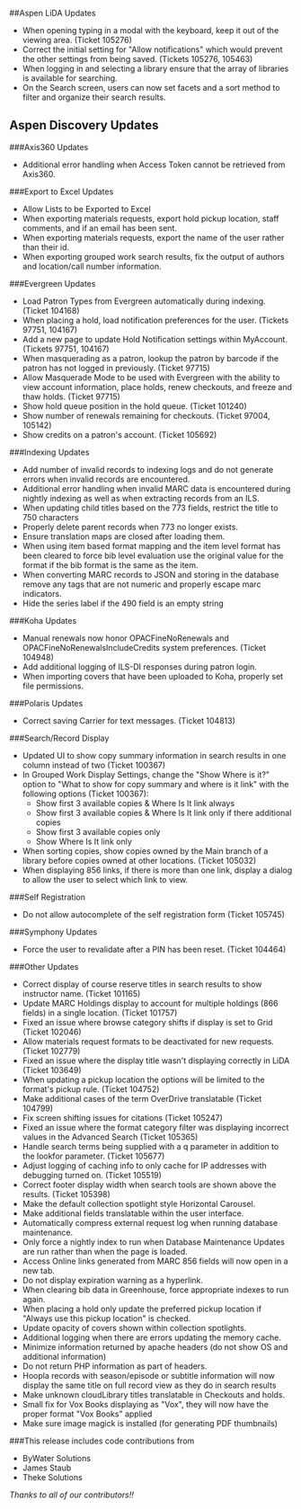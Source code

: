 ##Aspen LiDA Updates
- When opening typing in a modal with the keyboard, keep it out of the viewing area. (Ticket 105276)
- Correct the initial setting for "Allow notifications" which would prevent the other settings from being saved. (Tickets 105276, 105463)
- When logging in and selecting a library ensure that the array of libraries is available for searching.
- On the Search screen, users can now set facets and a sort method to filter and organize their search results.

## Aspen Discovery Updates

###Axis360 Updates
- Additional error handling when Access Token cannot be retrieved from Axis360.

###Export to Excel Updates
- Allow Lists to be Exported to Excel
- When exporting materials requests, export hold pickup location, staff comments, and if an email has been sent. 
- When exporting materials requests, export the name of the user rather than their id. 
- When exporting grouped work search results, fix the output of authors and location/call number information. 

###Evergreen Updates
- Load Patron Types from Evergreen automatically during indexing. (Ticket 104168)
- When placing a hold, load notification preferences for the user. (Tickets 97751, 104167)
- Add a new page to update Hold Notification settings within MyAccount. (Tickets 97751, 104167) 
- When masquerading as a patron, lookup the patron by barcode if the patron has not logged in previously. (Ticket 97715)
- Allow Masquerade Mode to be used with Evergreen with the ability to view account information, place holds, renew checkouts, and freeze and thaw holds. (Ticket 97715)
- Show hold queue position in the hold queue. (Ticket 101240)
- Show number of renewals remaining for checkouts. (Ticket 97004, 105142)
- Show credits on a patron's account. (Ticket 105692)

###Indexing Updates
- Add number of invalid records to indexing logs and do not generate errors when invalid records are encountered.
- Additional error handling when invalid MARC data is encountered during nightly indexing as well as when extracting records from an ILS.
- When updating child titles based on the 773 fields, restrict the title to 750 characters
- Properly delete parent records when 773 no longer exists. 
- Ensure translation maps are closed after loading them.
- When using item based format mapping and the item level format has been cleared to force bib level evaluation use the original value for the format if the bib format is the same as the item.
- When converting MARC records to JSON and storing in the database remove any tags that are not numeric and properly escape marc indicators. 
- Hide the series label if the 490 field is an empty string

###Koha Updates
- Manual renewals now honor OPACFineNoRenewals and OPACFineNoRenewalsIncludeCredits system preferences. (Ticket 104948)
- Add additional logging of ILS-DI responses during patron login.
- When importing covers that have been uploaded to Koha, properly set file permissions.

###Polaris Updates
- Correct saving Carrier for text messages. (Ticket 104813)

###Search/Record Display
- Updated UI to show copy summary information in search results in one column instead of two (Ticket 100367)
- In Grouped Work Display Settings, change the "Show Where is it?" option to "What to show for copy summary and where is it link" with the following options (Ticket 100367):
  - Show first 3 available copies & Where Is It link always
  - Show first 3 available copies  & Where Is It link only if there additional copies
  - Show first 3 available copies only
  - Show Where Is It link only
- When sorting copies, show copies owned by the Main branch of a library before copies owned at other locations. (Ticket 105032)
- When displaying 856 links, if there is more than one link, display a dialog to allow the user to select which link to view.

###Self Registration
- Do not allow autocomplete of the self registration form  (Ticket 105745)

###Symphony Updates
- Force the user to revalidate after a PIN has been reset. (Ticket 104464)

###Other Updates
- Correct display of course reserve titles in search results to show instructor name. (Ticket 101165)
- Update MARC Holdings display to account for multiple holdings (866 fields) in a single location. (Ticket 101757)
- Fixed an issue where browse category shifts if display is set to Grid (Ticket 102046)
- Allow materials request formats to be deactivated for new requests. (Ticket 102779)
- Fixed an issue where the display title wasn't displaying correctly in LiDA (Ticket 103649)
- When updating a pickup location the options will be limited to the format's pickup rule. (Ticket 104752)
- Make additional cases of the term OverDrive translatable (Ticket 104799)
- Fix screen shifting issues for citations (Ticket 105247)
- Fixed an issue where the format category filter was displaying incorrect values in the Advanced Search (Ticket 105365)
- Handle search terms being supplied with a q parameter in addition to the lookfor parameter. (Ticket 105677)
- Adjust logging of caching info to only cache for IP addresses with debugging turned on. (Ticket 105519)
- Correct footer display width when search tools are shown above the results. (Ticket 105398)
- Make the default collection spotlight style Horizontal Carousel.
- Make additional fields translatable within the user interface.
- Automatically compress external request log when running database maintenance. 
- Only force a nightly index to run when Database Maintenance Updates are run rather than when the page is loaded.  
- Access Online links generated from MARC 856 fields will now open in a new tab.
- Do not display expiration warning as a hyperlink. 
- When clearing bib data in Greenhouse, force appropriate indexes to run again.
- When placing a hold only update the preferred pickup location if "Always use this pickup location" is checked.
- Update opacity of covers shown within collection spotlights. 
- Additional logging when there are errors updating the memory cache.
- Minimize information returned by apache headers (do not show OS and additional information)
- Do not return PHP information as part of headers.
- Hoopla records with season/episode or subtitle information will now display the same title on full record view as they do in search results
- Make unknown cloudLibrary titles translatable in Checkouts and holds. 
- Small fix for Vox Books displaying as "Vox", they will now have the proper format "Vox Books" applied
- Make sure image magick is installed (for generating PDF thumbnails)

###This release includes code contributions from
- ByWater Solutions
- James Staub
- Theke Solutions

_Thanks to all of our contributors!!_